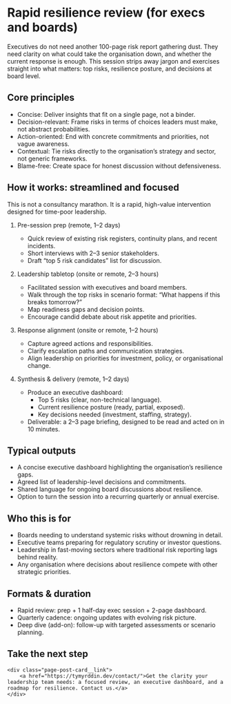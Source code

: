 # Rapid resilience review (for execs and boards)

Executives do not need another 100-page risk report gathering dust. They need clarity on what could take the organisation down, and whether the current response is enough. This session strips away jargon and exercises straight into what matters: top risks, resilience posture, and decisions at board level.

## Core principles

* Concise: Deliver insights that fit on a single page, not a binder.  
* Decision-relevant: Frame risks in terms of choices leaders must make, not abstract probabilities.  
* Action-oriented: End with concrete commitments and priorities, not vague awareness.  
* Contextual: Tie risks directly to the organisation’s strategy and sector, not generic frameworks.  
* Blame-free: Create space for honest discussion without defensiveness.

## How it works: streamlined and focused

This is not a consultancy marathon. It is a rapid, high-value intervention designed for time-poor leadership.

1. Pre-session prep (remote, 1–2 days)
   * Quick review of existing risk registers, continuity plans, and recent incidents.  
   * Short interviews with 2–3 senior stakeholders.  
   * Draft “top 5 risk candidates” list for discussion.

2. Leadership tabletop (onsite or remote, 2–3 hours)
   * Facilitated session with executives and board members.  
   * Walk through the top risks in scenario format: “What happens if this breaks tomorrow?”  
   * Map readiness gaps and decision points.  
   * Encourage candid debate about risk appetite and priorities.

3. Response alignment (onsite or remote, 1–2 hours)
   * Capture agreed actions and responsibilities.  
   * Clarify escalation paths and communication strategies.  
   * Align leadership on priorities for investment, policy, or organisational change.

4. Synthesis & delivery (remote, 1–2 days)
   * Produce an executive dashboard:  
     * Top 5 risks (clear, non-technical language).  
     * Current resilience posture (ready, partial, exposed).  
     * Key decisions needed (investment, staffing, strategy).  
   * Deliverable: a 2–3 page briefing, designed to be read and acted on in 10 minutes.

## Typical outputs

* A concise executive dashboard highlighting the organisation’s resilience gaps.  
* Agreed list of leadership-level decisions and commitments.  
* Shared language for ongoing board discussions about resilience.  
* Option to turn the session into a recurring quarterly or annual exercise.

## Who this is for

* Boards needing to understand systemic risks without drowning in detail.  
* Executive teams preparing for regulatory scrutiny or investor questions.  
* Leadership in fast-moving sectors where traditional risk reporting lags behind reality.  
* Any organisation where decisions about resilience compete with other strategic priorities.

## Formats & duration

* Rapid review: prep + 1 half-day exec session + 2-page dashboard.  
* Quarterly cadence: ongoing updates with evolving risk picture.  
* Deep dive (add-on): follow-up with targeted assessments or scenario planning.

## Take the next step

```{raw} html
<div class="page-post-card__link">
    <a href="https://tymyrddin.dev/contact/">Get the clarity your leadership team needs: a focused review, an executive dashboard, and a roadmap for resilience. Contact us.</a>
</div>
```
